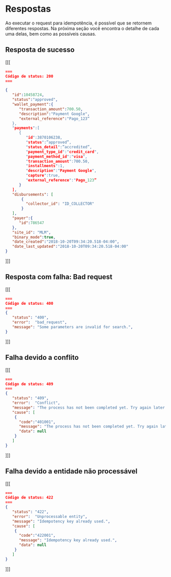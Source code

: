 # Respostas

Ao executar o request para idempotência, é possível que se retornem diferentes respostas. Na próxima seção você encontra o detalhe de cada uma delas, bem como as possíveis causas.

## Resposta de sucesso

[[[
```Json
===
Código de status: 200
===

{
   "id":10458724,
   "status":"approved",
   "wallet_payment":{
      "transaction_amount":700.50,
      "description":"Payment Google",
      "external_reference":"Pago_123”
   },
   "payments":[
      {
         "id":3870106238,
         "status":”approved”,
         "status_detail":”accredited”,
         "payment_type_id":"credit_card",
         "payment_method_id":"visa",
         "transaction_amount":700.50,
         "installments":1,
         "description":"Payment Google",
         "capture":true,
         "external_reference":"Pago_123”
      }
   ],
   "disbursements": [
       {
         "collector_id": "ID_COLLECTOR"
       }
   ],
   "payer":{
      "id":786547
   },
   "site_id": "MLM",
   "binary_mode":true,
   "date_created":"2018-10-20T09:34:20.518-04:00",
   "date_last_updated":"2018-10-20T09:34:20.518-04:00"
}

```
]]]

## Resposta com falha: Bad request

[[[
```Json
===
Código de status: 400
===
{
   "status": "400",
   "error":  "bad_request",
   "message": "Some parameters are invalid for search.",
}

```
]]]

## Falha devido a conflito

[[[
```Json
===
Código de status: 409
===
{
   "status": "409",
   "error":  "Conflict",
   "message": "The process has not been completed yet. Try again later.",
   "cause": [
    {
      "code":"401001",
      "message": "The process has not been completed yet. Try again later.",
      "data": null
    }
   ]
}

```
]]]

## Falha devido a entidade não processável

[[[
```Json
===
Código de status: 422
===
{
   "status": "422",
   "error":  "Unprocessable entity",
   "message": "Idempotency key already used.",
   "cause": [
    {
      "code":"422001",
      "message": "Idempotency key already used.",
      "data": null
    }
   ]
}

```
]]]
